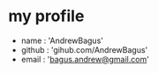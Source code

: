 # my profile

* name : 'AndrewBagus'
* github : 'gihub.com/AndrewBagus'
* email : 'bagus.andrew@gmail.com'